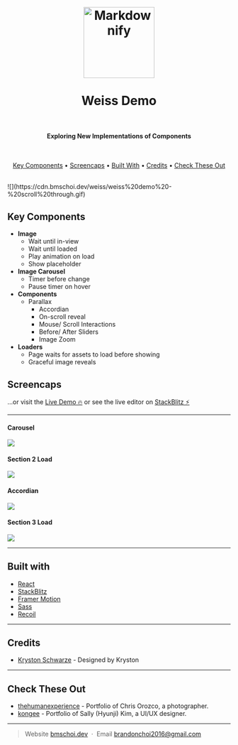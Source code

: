<h1 align="center">
  <br>
  <a href="https://react-v6g1bq.stackblitz.io/"><img src="https://cdn.bmschoi.dev/weiss/weisslogo.jpg" alt="Markdownify" width="160"></a>
  <br>
  <br>
  Weiss Demo
  <br>
  <br>
</h1>

<h4 align="center">Exploring New Implementations of Components</h4>
<br>

<p align="center">
  <a href="#key-components">Key Components</a> •
  <a href="#screencaps">Screencaps</a> •
  <a href="#built-with">Built With</a> •
  <a href="#credits">Credits</a> •
  <a href="#check-these-out">Check These Out</a>
</p>
<br>
![](https://cdn.bmschoi.dev/weiss/weiss%20demo%20-%20scroll%20through.gif)

## Key Components

- **Image**
  - Wait until in-view
  - Wait until loaded
  - Play animation on load
  - Show placeholder
- **Image Carousel**
  - Timer before change
  - Pause timer on hover
- **Components**
  - Parallax
    - Accordian
    - On-scroll reveal
    - Mouse/ Scroll Interactions
    - Before/ After Sliders
    - Image Zoom
- **Loaders**
  - Page waits for assets to load before showing
  - Graceful image reveals

## Screencaps

...or visit the [Live Demo 🔥](https://react-v6g1bq.stackblitz.io/) or see the live editor on [StackBlitz ⚡️](https://stackblitz.com/edit/react-v6g1bq)

---

#### **Carousel**

![](https://cdn.bmschoi.dev/weiss/weiss%20demo%20-%20carousel.gif)

#### **Section 2 Load**

![](https://cdn.bmschoi.dev/weiss/weiss%20demo%20-%20section%202.gif)

#### **Accordian**

![](https://cdn.bmschoi.dev/weiss/weiss%20demo%20-%20accordian.gif)

#### **Section 3 Load**

![](https://cdn.bmschoi.dev/weiss/weiss%20demo%20-%20section%203.gif)

---

## Built with

- [React](https://github.com/facebook/react)
- [StackBlitz](https://stackblitz.com/)
- [Framer Motion](https://github.com/framer/motion)
- [Sass](https://github.com/sass/node-sass)
- [Recoil](https://github.com/facebookexperimental/Recoil)

---

## Credits

- [Kryston Schwarze](krystonschwarze.com) - Designed by Kryston

---

## Check These Out

- [thehumanexperience](https://github.com/awesomechoi11/thehumanexperience) - Portfolio of Chris Orozco, a photographer.
- [kongee](https://kongee.info/) - Portfolio of Sally (Hyunji) Kim, a UI/UX designer.

---

> Website [bmschoi.dev](https://bmschoi.dev) &nbsp;&middot;&nbsp;
> Email [brandonchoi2016@gmail.com](mailto:brandonchoi2016@gmail.com)
